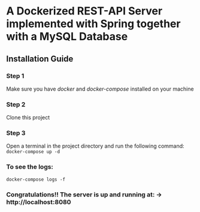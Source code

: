 
# A Dockerized REST-API Server implemented with Spring together with a MySQL Database

## Installation Guide

### Step 1
Make sure you have *docker* and *docker-compose* installed on your machine

### Step 2
Clone this project

### Step 3
Open a terminal in the project directory and run the following command:
`docker-compose up -d`

### To see the logs:
`docker-compose logs -f`

### Congratulations!! The server is up and running at: -> http://localhost:8080
